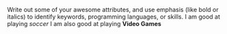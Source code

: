 Write out some of your awesome attributes, and use emphasis (like bold or italics) to identify keywords, programming languages, or skills. 
I am good at playing *soccer*
I am also good at playing **Video Games**
